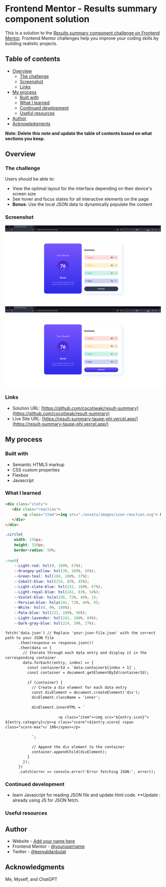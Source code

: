 # Frontend Mentor - Results summary component solution

This is a solution to the [Results summary component challenge on Frontend Mentor](https://www.frontendmentor.io/challenges/results-summary-component-CE_K6s0maV). Frontend Mentor challenges help you improve your coding skills by building realistic projects. 

## Table of contents

- [Overview](#overview)
  - [The challenge](#the-challenge)
  - [Screenshot](#screenshot)
  - [Links](#links)
- [My process](#my-process)
  - [Built with](#built-with)
  - [What I learned](#what-i-learned)
  - [Continued development](#continued-development)
  - [Useful resources](#useful-resources)
- [Author](#author)
- [Acknowledgments](#acknowledgments)

**Note: Delete this note and update the table of contents based on what sections you keep.**

## Overview

### The challenge

Users should be able to:

- View the optimal layout for the interface depending on their device's screen size
- See hover and focus states for all interactive elements on the page
- **Bonus**: Use the local JSON data to dynamically populate the content

### Screenshot

![](./Screenshot_no_active.png)
![](./Screenshot_active.png)


### Links

- Solution URL: [https://github.com/cocotiwak/result-summary](https://github.com/cocotiwak/result-summary)
- Live Site URL: [https://result-summary-taupe-phi.vercel.app/](https://result-summary-taupe-phi.vercel.app/)

## My process

### Built with

- Semantic HTML5 markup
- CSS custom properties
- Flexbox
- Javascript



### What I learned



```html
<div class="stats">
   <div class="reaction">
        <p class="item"><img src="./assets/images/icon-reaction.svg"> Reaction</p><p class="score">80 <span class="score-max">/ 100</span></p>
   </div>
</div>
```
```css
.circle{
    width: 150px;
    height: 150px;
    border-radius: 50%;

:root{
    --Light-red: hsl(0, 100%, 67%);
    --Orangey-yellow: hsl(39, 100%, 56%);
    --Green-teal: hsl(166, 100%, 37%);
    --Cobalt-blue: hsl(234, 85%, 45%);
    --Light-slate-blue: hsl(252, 100%, 67%);
    --Light-royal-blue: hsl(241, 81%, 54%);
    --Violet-blue: hsla(256, 72%, 46%, 1);
    --Persian-blue: hsla(241, 72%, 46%, 0);
    --White: hsl(0, 0%, 100%);
    --Pale-blue: hsl(221, 100%, 96%);
    --Light-lavender: hsl(241, 100%, 89%);
    --Dark-gray-blue: hsl(224, 30%, 27%);

```
```JS
fetch('data.json') // Replace 'your-json-file.json' with the correct path to your JSON file
      .then(response => response.json())
      .then(data => {
        // Iterate through each data entry and display it in the corresponding container
        data.forEach((entry, index) => {
          const containerId = `data-container${index + 1}`;
          const container = document.getElementById(containerId);

          if (container) {
            // Create a div element for each data entry
            const divElement = document.createElement('div');
            divElement.className = 'inner';

            divElement.innerHTML = `
                    
                        <p class="item"><img src="${entry.icon}"> ${entry.category}</p><p class="score">${entry.score} <span class="score-max">/ 100</span></p>
                    
            `;

            // Append the div element to the container
            container.appendChild(divElement);
          }
        });
      })
      .catch(error => console.error('Error fetching JSON:', error));
```




### Continued development

- learn Javascript for reading JSON file and update html code. **Update : already using JS for JSON fetch.


### Useful resources


## Author

- Website - [Add your name here](https://www.your-site.com)
- Frontend Mentor - [@yourusername](https://www.frontendmentor.io/profile/yourusername)
- Twitter - [@kenyaldanbulat](https://twitter.com/kenyaldanbulat)



## Acknowledgments

Me, Myself, and ChatGPT
